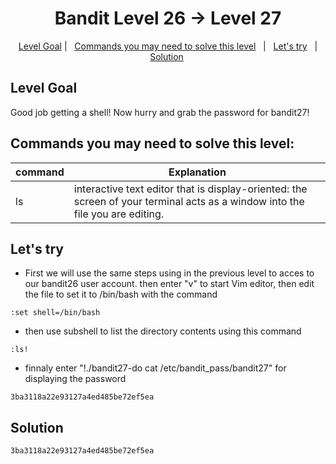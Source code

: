 <h1 align="center">
Bandit Level 26 → Level 27
</h1>

<p align="center">
  <a href="#Level-Goal">Level Goal</a>   |   
  <a href="#Commands-you-may-need-to-solve-this-level">Commands you may need to solve this level</a>   |  
  <a href="#Lets-try">Let's try</a>   |
  <a href="#Solution">Solution</a> 
</p>

## Level Goal
Good job getting a shell! Now hurry and grab the password for bandit27!

## Commands you may need to solve this level:

| command | Explanation |
| ------|-----|
| ls | interactive text editor that is display-oriented: the screen of your terminal acts as a window into the file you are editing. |



## Let's try

- First we will use the same steps using in the previous level to acces to our bandit26 user account. then enter "v" to start Vim editor, then edit the file to set it to /bin/bash with the command

````
:set shell=/bin/bash
````

- then use subshell to list the directory contents using this command 
````
:ls!
````

- finnaly enter "!./bandit27-do cat /etc/bandit_pass/bandit27" for displaying the password 
````
3ba3118a22e93127a4ed485be72ef5ea
````

## Solution 
````
3ba3118a22e93127a4ed485be72ef5ea
````

